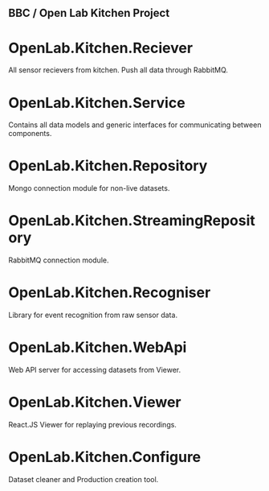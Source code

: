 ## BBC / Open Lab Kitchen Project

# OpenLab.Kitchen.Reciever

All sensor recievers from kitchen. Push all data through RabbitMQ.

# OpenLab.Kitchen.Service

Contains all data models and generic interfaces for communicating between components.

# OpenLab.Kitchen.Repository

Mongo connection module for non-live datasets.

# OpenLab.Kitchen.StreamingRepository

RabbitMQ connection module.

# OpenLab.Kitchen.Recogniser

Library for event recognition from raw sensor data.

# OpenLab.Kitchen.WebApi

Web API server for accessing datasets from Viewer.

# OpenLab.Kitchen.Viewer

React.JS Viewer for replaying previous recordings.

# OpenLab.Kitchen.Configure

Dataset cleaner and Production creation tool.